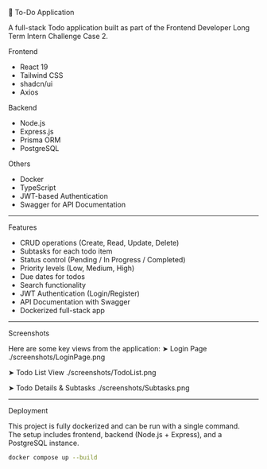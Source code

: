  📝 To-Do Application

A full-stack Todo application built as part of the Frontend Developer Long Term Intern Challenge Case 2.

Frontend
- React 19
- Tailwind CSS
- shadcn/ui
- Axios

Backend
- Node.js
- Express.js
- Prisma ORM
- PostgreSQL

Others
- Docker 
- TypeScript
- JWT-based Authentication
- Swagger for API Documentation

---

 Features

- CRUD operations (Create, Read, Update, Delete)
- Subtasks for each todo item
- Status control (Pending / In Progress / Completed)
- Priority levels (Low, Medium, High)
- Due dates for todos
- Search functionality
- JWT Authentication (Login/Register)
- API Documentation with Swagger
-  Dockerized full-stack app

---

Screenshots

Here are some key views from the application:
 ➤ Login Page
./screenshots/LoginPage.png

 ➤ Todo List View
./screenshots/TodoList.png

 ➤ Todo Details & Subtasks
./screenshots/Subtasks.png


---

Deployment

This project is fully dockerized and can be run with a single command.  
The setup includes frontend, backend (Node.js + Express), and a PostgreSQL instance.

```bash
docker compose up --build


